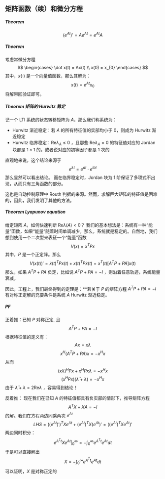 
## 矩阵函数（续）和微分方程
##### Theorem 
$$
(e^{At})' = Ae^{At}  = e^{At} A
$$
##### Theorem 
考虑常微分方程
$$
\begin{cases}
\dot x(t) = Ax(t) \\
x(0) = x_{0}
\end{cases}
$$
其中，$x(\cdot)$ 是一个向量值函数，那么其解为：
$$
x(t) = e^{At} x_{0}
$$
将解带回验证即可。

##### Theorem 矩阵的 Hurwitz 稳定
记一个 LTI 系统的状态转移矩阵为 $A$，那么我们称系统为：
- Hurwitz 渐近稳定：若 $A$ 的所有特征值的实部均小于 0，则成为 Hurwitz 渐近稳定
- Hurwitz 临界稳定：$\mathrm{Re}\lambda_{A}\le 0$ ，且那些 $\mathrm{Re}\lambda_{A}=0$ 的特征值对应的 Jordan 块都是 $1\times 1$ 的，或者说对应的初等因子都是 1 次的

直观地来说，这个结论来源于
$$
e^{\lambda t} = e^{at}\cdot e^{ibt} 
$$
那么显然可以看出结论。
而在临界稳定时，Jordan 块为 1 阶保证了多项式不出现，从而只有三角函数的部分。

这也是自动控制原理中 Routh 判据的来源。然而，求解巨大矩阵的特征值是困难的，因此，我们发明了其他的方法。

##### Theorem Lyapunov equation
给定矩阵 $A$，如何快速判断 $\mathrm{Re}\lambda (A) <0$？
我们的基本想法是：系统有一种“能量”函数，如果“能量”随着时间单调减少，那么，系统就是稳定的。自然地，我们想到使用一个二次型来表征一个“能量”函数
$$
V(x) = x^{T}Px 
$$
其中，$P$ 是一个正定阵。那么
$$
V(x(t))' = \dot x(t)^{T} Px(t)+x(t)^{T}P\dot x(t) = x^{T}(t)[A^T P+PA]x(t)
$$
那么，如果 $A^{T}P+PA$ 负定，比如说 $A^T P+PA=-I$ ，则沿着任意轨迹，系统能量衰减。

因此，工程上，我们最终得到的定理是：**若关于 $P$ 的矩阵方程 $A^{T} P+PA= -I$ 有对称正定解的充要条件是系统 $A$ Hurwitz 渐近稳定。

##### PF  
正着推：已知 $P$ 对称正定, 且
$$
A^{T} P+PA= -I
$$
根据特征值的定义有：
$$
Ax = x \lambda
$$
$$
x^{H}(A^{T }P+PA)x = -x^{H}x
$$
从而
$$
(x \lambda)^{H}Px  + x^{H}Px \lambda = -x^{H}x
$$
$$
(x^{H} Px)(\bar \lambda+\lambda)= - x^{H}x
$$
由于 $\bar \lambda+\lambda = 2\mathrm{Re}\lambda$ ，容易得到结论！

反着推：
现在我们在已知 $A$ 的特征值都具有负实部的情形下，推导矩阵方程
$$
A^{T} X+XA= -I
$$
的解。我们在方程两边同乘两次 $e^{At}$
$$
LHS = ((e^{At})')^{T} Xe^{At}+(e^{At})^{T}X (e^{At})'= ((e^{At})^{T}Xe^{At})'
$$
两边同时积分：
$$
e^{A^{T} t}Xe^{At}|_{0}^{\infty}= -\int_{0}^{\infty} e^{A^{T}t}e^{At} dt
$$
于是可以直接解出
$$
X = -\int_{0}^{\infty} e^{A^{T}t}e^{At} dt
$$
可以证明，$X$ 是对称正定的



